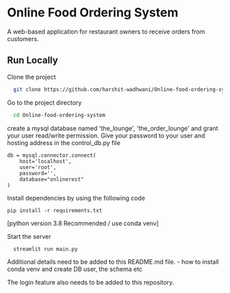 
# Online Food Ordering System 

A web-based application for restaurant owners to receive orders from customers.

    
## Run Locally

Clone the project

```bash
  git clone https://github.com/harshit-wadhwani/Online-food-ordering-system.git
```

Go to the project directory

```bash
  cd Online-food-ordering-system
```

create a mysql database named 'the_lounge', 'the_order_lounge' and grant your user read/write permission.
Give your password to your user and hosting address in the control_db.py file 
```
db = mysql.connector.connect(
    host='localhost',
    user='root',
    password='',
    database="onlinerest"
)

```
Install dependencies by using the following code 

```
pip install -r requirements.txt
```
[python version 3.8 Recommended / use conda venv]

Start the server

```bash
  streamlit run main.py
```


<The remaining tasks>
Additional details need to be added to this README.md file.
    - how to install conda venv and create DB user, the schema etc

The login feature also needs to be added to this repository.
